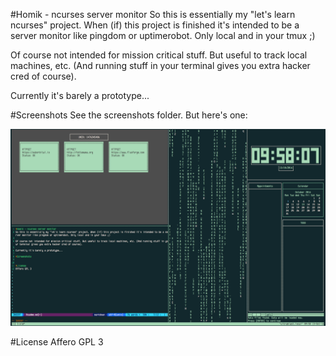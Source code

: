 #Homik - ncurses server monitor
So this is essentially my "let's learn ncurses" project. When (if) this project is finished it's intended to be a server monitor like pingdom or uptimerobot. Only local and in your tmux ;)

Of course not intended for mission critical stuff. But useful to track local machines, etc. (And running stuff in your terminal gives you extra hacker cred of course).

Currently it's barely a prototype...

#Screenshots
See the screenshots folder. But here's one:

![Homik Screenshot](/screenshots/screen-4.png?raw=true "Homik Screenshot")

#License
Affero GPL 3
